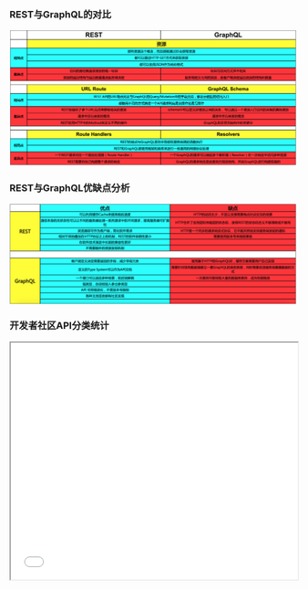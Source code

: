 ### REST与GraphQL的对比

![REST与GraphQL的对比](./REST_vs_GraphQL1.png)

### REST与GraphQL优缺点分析

![REST与GraphQL的优缺点](./REST_vs_GraphQL.png)

### 开发者社区API分类统计

<iframe src="./charts.html" style="width:100%;height:415px;"></iframe>
